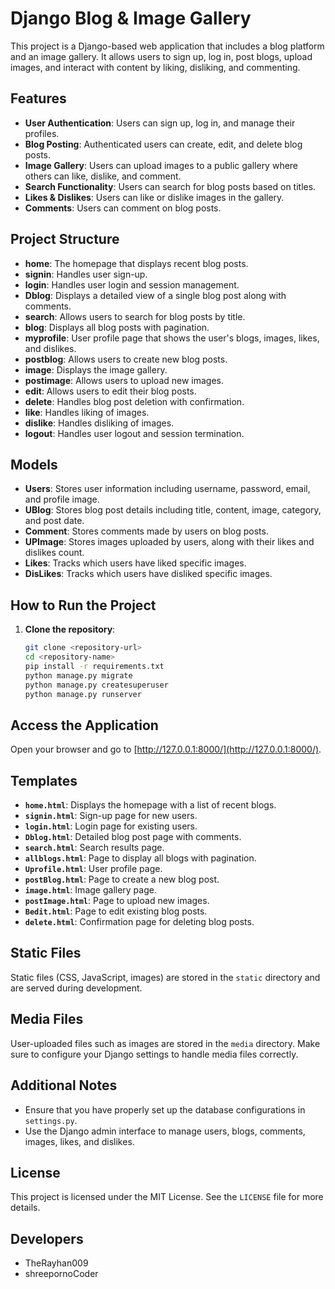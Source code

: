 # Django Blog & Image Gallery

This project is a Django-based web application that includes a blog platform and an image gallery. It allows users to sign up, log in, post blogs, upload images, and interact with content by liking, disliking, and commenting.

## Features

- **User Authentication**: Users can sign up, log in, and manage their profiles.
- **Blog Posting**: Authenticated users can create, edit, and delete blog posts.
- **Image Gallery**: Users can upload images to a public gallery where others can like, dislike, and comment.
- **Search Functionality**: Users can search for blog posts based on titles.
- **Likes & Dislikes**: Users can like or dislike images in the gallery.
- **Comments**: Users can comment on blog posts.

## Project Structure

- **home**: The homepage that displays recent blog posts.
- **signin**: Handles user sign-up.
- **login**: Handles user login and session management.
- **Dblog**: Displays a detailed view of a single blog post along with comments.
- **search**: Allows users to search for blog posts by title.
- **blog**: Displays all blog posts with pagination.
- **myprofile**: User profile page that shows the user's blogs, images, likes, and dislikes.
- **postblog**: Allows users to create new blog posts.
- **image**: Displays the image gallery.
- **postimage**: Allows users to upload new images.
- **edit**: Allows users to edit their blog posts.
- **delete**: Handles blog post deletion with confirmation.
- **like**: Handles liking of images.
- **dislike**: Handles disliking of images.
- **logout**: Handles user logout and session termination.

## Models

- **Users**: Stores user information including username, password, email, and profile image.
- **UBlog**: Stores blog post details including title, content, image, category, and post date.
- **Comment**: Stores comments made by users on blog posts.
- **UPImage**: Stores images uploaded by users, along with their likes and dislikes count.
- **Likes**: Tracks which users have liked specific images.
- **DisLikes**: Tracks which users have disliked specific images.

## How to Run the Project

1. **Clone the repository**:
   ```bash
   git clone <repository-url>
   cd <repository-name>
   pip install -r requirements.txt
   python manage.py migrate
   python manage.py createsuperuser
   python manage.py runserver
    ```

## Access the Application

Open your browser and go to [http://127.0.0.1:8000/](http://127.0.0.1:8000/).

## Templates

- **`home.html`**: Displays the homepage with a list of recent blogs.
- **`signin.html`**: Sign-up page for new users.
- **`login.html`**: Login page for existing users.
- **`Dblog.html`**: Detailed blog post page with comments.
- **`search.html`**: Search results page.
- **`allblogs.html`**: Page to display all blogs with pagination.
- **`Uprofile.html`**: User profile page.
- **`postBlog.html`**: Page to create a new blog post.
- **`image.html`**: Image gallery page.
- **`postImage.html`**: Page to upload new images.
- **`Bedit.html`**: Page to edit existing blog posts.
- **`delete.html`**: Confirmation page for deleting blog posts.

## Static Files

Static files (CSS, JavaScript, images) are stored in the `static` directory and are served during development.

## Media Files

User-uploaded files such as images are stored in the `media` directory. Make sure to configure your Django settings to handle media files correctly.

## Additional Notes

- Ensure that you have properly set up the database configurations in `settings.py`.
- Use the Django admin interface to manage users, blogs, comments, images, likes, and dislikes.

## License

This project is licensed under the MIT License. See the `LICENSE` file for more details.

## Developers

- TheRayhan009
- shreepornoCoder